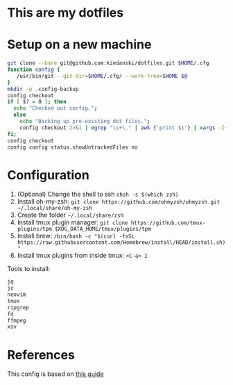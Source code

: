 # This are my dotfiles

# Setup on a new machine

```sh
git clone --bare git@github.com:kiedanski/dotfiles.git $HOME/.cfg
function config {
   /usr/bin/git --git-dir=$HOME/.cfg/ --work-tree=$HOME $@
}
mkdir -p .config-backup
config checkout
if [ $? = 0 ]; then
  echo "Checked out config.";
  else
    echo "Backing up pre-existing dot files.";
    config checkout 2>&1 | egrep "\s+\." | awk {'print $1'} | xargs -I{} mv {} .config-backup/{}
fi;
config checkout
config config status.showUntrackedFiles no
```

# Configuration

1. (Optional) Change the shell to ssh `chsh -s $(which zsh)`
2. Install oh-my-zsh: `git clone https://github.com/ohmyzsh/ohmyzsh.git ~/.local/share/oh-my-zsh`
3. Create the folder `~/.local/share/zsh`
4. Install tmux plugin manager: `git clone https://github.com/tmux-plugins/tpm $XDG_DATA_HOME/tmux/plugins/tpm`
5. Install brew: `/bin/bash -c "$(curl -fsSL https://raw.githubusercontent.com/Homebrew/install/HEAD/install.sh)"`
6. Install tmux plugins from inside tmux: `<C-a> I`


Tools to install:

```sh
jq
jc
neovim
tmux
ripgrep
fd
ffmpeg
xsv
```

# References

This config is based on [this guide](https://www.atlassian.com/git/tutorials/dotfiles)
